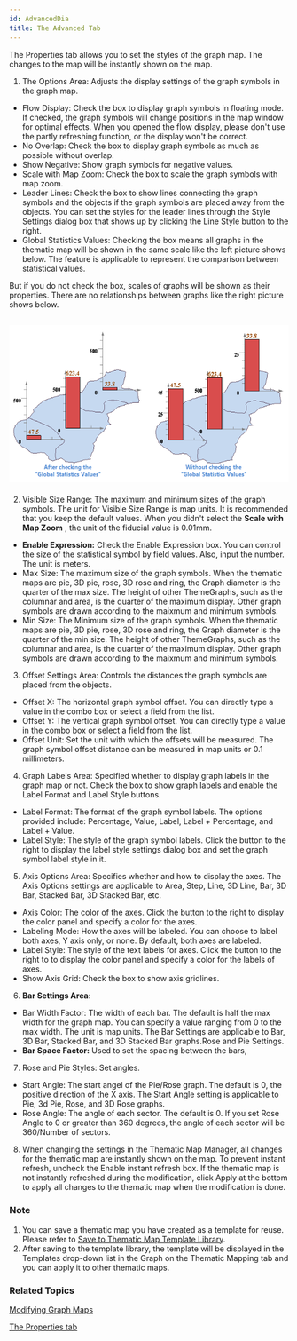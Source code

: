 ```yaml
---
id: AdvancedDia
title: The Advanced Tab
---
```

The Properties tab allows you to set the styles of the graph map. The changes
to the map will be instantly shown on the map.

1. The Options Area: Adjusts the display settings of the graph symbols in the graph map. 
* Flow Display: Check the box to display graph symbols in floating mode. If checked, the graph symbols will change positions in the map window for optimal effects. When you opened the flow display, please don't use the partly refreshing function, or the display won't be correct.
* No Overlap: Check the box to display graph symbols as much as possible without overlap. 
* Show Negative: Show graph symbols for negative values.
* Scale with Map Zoom: Check the box to scale the graph symbols with map zoom.
* Leader Lines: Check the box to show lines connecting the graph symbols and the objects if the graph symbols are placed away from the objects. You can set the styles for the leader lines through the Style Settings dialog box that shows up by clicking the Line Style button to the right. 
* Global Statistics Values: Checking the box means all graphs in the thematic map will be shown in the same scale like the left picture shows below. The feature is applicable to represent the comparison between statistical values. 

But if you do not check the box, scales of graphs will be shown as their
properties. There are no relationships between graphs like the right picture
shows below.

![](img/GlobalStatistic.png)  
---  
2. Visible Size Range: The maximum and minimum sizes of the graph symbols. The unit for Visible Size Range is map units. It is recommended that you keep the default values. When you didn't select the **Scale with Map Zoom** , the unit of the fiducial value is 0.01mm. 
* **Enable Expression:** Check the Enable Expression box. You can control the size of the statistical symbol by field values. Also, input the number. The unit is meters.
* Max Size: The maximum size of the graph symbols. When the thematic maps are pie, 3D pie, rose, 3D rose and ring, the Graph diameter is the quarter of the max size. The height of other ThemeGraphs, such as the columnar and area, is the quarter of the maximum display. Other graph symbols are drawn according to the maixmum and minimum symbols. 
* Min Size: The Minimum size of the graph symbols. When the thematic maps are pie, 3D pie, rose, 3D rose and ring, the Graph diameter is the quarter of the min size. The height of other ThemeGraphs, such as the columnar and area, is the quarter of the maximum display. Other graph symbols are drawn according to the maixmum and minimum symbols. 
3. Offset Settings Area: Controls the distances the graph symbols are placed from the objects. 
* Offset X: The horizontal graph symbol offset. You can directly type a value in the combo box or select a field from the list.
* Offset Y: The vertical graph symbol offset. You can directly type a value in the combo box or select a field from the list.
* Offset Unit: Set the unit with which the offsets will be measured. The graph symbol offset distance can be measured in map units or 0.1 millimeters. 
4. Graph Labels Area: Specified whether to display graph labels in the graph map or not. Check the box to show graph labels and enable the Label Format and Label Style buttons. 
* Label Format: The format of the graph symbol labels. The options provided include: Percentage, Value, Label, Label + Percentage, and Label + Value.
* Label Style: The style of the graph symbol labels. Click the button to the right to display the label style settings dialog box and set the graph symbol label style in it.
5. Axis Options Area: Specifies whether and how to display the axes. The Axis Options settings are applicable to Area, Step, Line, 3D Line, Bar, 3D Bar, Stacked Bar, 3D Stacked Bar, etc. 
* Axis Color: The color of the axes. Click the button to the right to display the color panel and specify a color for the axes.
* Labeling Mode: How the axes will be labeled. You can choose to label both axes, Y axis only, or none. By default, both axes are labeled.
* Label Style: The style of the text labels for axes. Click the button to the right to to display the color panel and specify a color for the labels of axes.
* Show Axis Grid: Check the box to show axis gridlines.
6. **Bar Settings Area:**
* Bar Width Factor: The width of each bar. The default is half the max width for the graph map. You can specify a value ranging from 0 to the max width. The unit is map units. The Bar Settings are applicable to Bar, 3D Bar, Stacked Bar, and 3D Stacked Bar graphs.Rose and Pie Settings.
* **Bar Space Factor:** Used to set the spacing between the bars, 
7. Rose and Pie Styles: Set angles. 
* Start Angle: The start angel of the Pie/Rose graph. The default is 0, the positive direction of the X axis. The Start Angle setting is applicable to Pie, 3d Pie, Rose, and 3D Rose graphs.
* Rose Angle: The angle of each sector. The default is 0. If you set Rose Angle to 0 or greater than 360 degrees, the angle of each sector will be 360/Number of sectors.
8. When changing the settings in the Thematic Map Manager, all changes for the thematic map are instantly shown on the map. To prevent instant refresh, uncheck the Enable instant refresh box. If the thematic map is not instantly refreshed during the modification, click Apply at the bottom to apply all changes to the thematic map when the modification is done. 

### Note

1. You can save a thematic map you have created as a template for reuse. Please refer to [Save to Thematic Map Template Library](../Methods/DTv2_LoadStyleThemeTempl).
2. After saving to the template library, the template will be displayed in the Templates drop-down list in the Graph on the Thematic Mapping tab and you can apply it to other thematic maps.

### Related Topics

[Modifying Graph Maps](GraphMapDia)

[The Properties tab](PropertiesDia)

